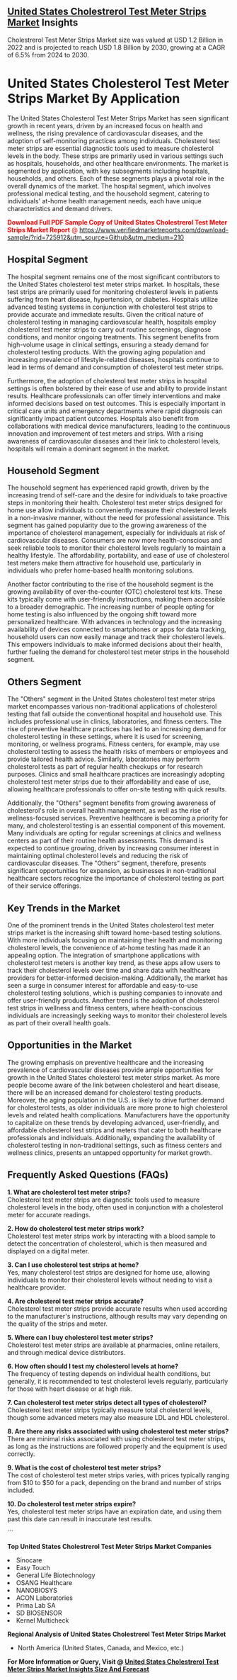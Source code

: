 <h2><a href="https://www.verifiedmarketreports.com/download-sample/?rid=725912&amp;utm_source=Github&amp;utm_medium=210" target="_blank">United States Cholestrerol Test Meter Strips Market</a> Insights</h2><p>Cholestrerol Test Meter Strips Market size was valued at USD 1.2 Billion in 2022 and is projected to reach USD 1.8 Billion by 2030, growing at a CAGR of 6.5% from 2024 to 2030.</p><p><h1>United States Cholesterol Test Meter Strips Market By Application</h1><p>The United States Cholesterol Test Meter Strips Market has seen significant growth in recent years, driven by an increased focus on health and wellness, the rising prevalence of cardiovascular diseases, and the adoption of self-monitoring practices among individuals. Cholesterol test meter strips are essential diagnostic tools used to measure cholesterol levels in the body. These strips are primarily used in various settings such as hospitals, households, and other healthcare environments. The market is segmented by application, with key subsegments including hospitals, households, and others. Each of these segments plays a pivotal role in the overall dynamics of the market. The hospital segment, which involves professional medical testing, and the household segment, catering to individuals' at-home health management needs, each have unique characteristics and demand drivers. <p><span class=""><span style="color: #ff0000;"><strong>Download Full PDF Sample Copy of United States Cholestrerol Test Meter Strips Market Report</strong> @ </span><a href="https://www.verifiedmarketreports.com/download-sample/?rid=725912&amp;utm_source=Github&amp;utm_medium=210" target="_blank">https://www.verifiedmarketreports.com/download-sample/?rid=725912&amp;utm_source=Github&amp;utm_medium=210</a></span></p></p><h2>Hospital Segment</h2><p>The hospital segment remains one of the most significant contributors to the United States cholesterol test meter strips market. In hospitals, these test strips are primarily used for monitoring cholesterol levels in patients suffering from heart disease, hypertension, or diabetes. Hospitals utilize advanced testing systems in conjunction with cholesterol test strips to provide accurate and immediate results. Given the critical nature of cholesterol testing in managing cardiovascular health, hospitals employ cholesterol test meter strips to carry out routine screenings, diagnose conditions, and monitor ongoing treatments. This segment benefits from high-volume usage in clinical settings, ensuring a steady demand for cholesterol testing products. With the growing aging population and increasing prevalence of lifestyle-related diseases, hospitals continue to lead in terms of demand and consumption of cholesterol test meter strips.<p>Furthermore, the adoption of cholesterol test meter strips in hospital settings is often bolstered by their ease of use and ability to provide instant results. Healthcare professionals can offer timely interventions and make informed decisions based on test outcomes. This is especially important in critical care units and emergency departments where rapid diagnosis can significantly impact patient outcomes. Hospitals also benefit from collaborations with medical device manufacturers, leading to the continuous innovation and improvement of test meters and strips. With a rising awareness of cardiovascular diseases and their link to cholesterol levels, hospitals will remain a dominant segment in the market.</p><h2>Household Segment</h2><p>The household segment has experienced rapid growth, driven by the increasing trend of self-care and the desire for individuals to take proactive steps in monitoring their health. Cholesterol test meter strips designed for home use allow individuals to conveniently measure their cholesterol levels in a non-invasive manner, without the need for professional assistance. This segment has gained popularity due to the growing awareness of the importance of cholesterol management, especially for individuals at risk of cardiovascular diseases. Consumers are now more health-conscious and seek reliable tools to monitor their cholesterol levels regularly to maintain a healthy lifestyle. The affordability, portability, and ease of use of cholesterol test meters make them attractive for household use, particularly in individuals who prefer home-based health monitoring solutions.<p>Another factor contributing to the rise of the household segment is the growing availability of over-the-counter (OTC) cholesterol test kits. These kits typically come with user-friendly instructions, making them accessible to a broader demographic. The increasing number of people opting for home testing is also influenced by the ongoing shift toward more personalized healthcare. With advances in technology and the increasing availability of devices connected to smartphones or apps for data tracking, household users can now easily manage and track their cholesterol levels. This empowers individuals to make informed decisions about their health, further fueling the demand for cholesterol test meter strips in the household segment.</p><h2>Others Segment</h2><p>The "Others" segment in the United States cholesterol test meter strips market encompasses various non-traditional applications of cholesterol testing that fall outside the conventional hospital and household use. This includes professional use in clinics, laboratories, and fitness centers. The rise of preventive healthcare practices has led to an increasing demand for cholesterol testing in these settings, where it is used for screening, monitoring, or wellness programs. Fitness centers, for example, may use cholesterol testing to assess the health risks of members or employees and provide tailored health advice. Similarly, laboratories may perform cholesterol tests as part of regular health checkups or for research purposes. Clinics and small healthcare practices are increasingly adopting cholesterol test meter strips due to their affordability and ease of use, allowing healthcare professionals to offer on-site testing with quick results.<p>Additionally, the "Others" segment benefits from growing awareness of cholesterol's role in overall health management, as well as the rise of wellness-focused services. Preventive healthcare is becoming a priority for many, and cholesterol testing is an essential component of this movement. Many individuals are opting for regular screenings at clinics and wellness centers as part of their routine health assessments. This demand is expected to continue growing, driven by increasing consumer interest in maintaining optimal cholesterol levels and reducing the risk of cardiovascular diseases. The "Others" segment, therefore, presents significant opportunities for expansion, as businesses in non-traditional healthcare sectors recognize the importance of cholesterol testing as part of their service offerings.</p><h2>Key Trends in the Market</h2><p>One of the prominent trends in the United States cholesterol test meter strips market is the increasing shift toward home-based testing solutions. With more individuals focusing on maintaining their health and monitoring cholesterol levels, the convenience of at-home testing has made it an appealing option. The integration of smartphone applications with cholesterol test meters is another key trend, as these apps allow users to track their cholesterol levels over time and share data with healthcare providers for better-informed decision-making. Additionally, the market has seen a surge in consumer interest for affordable and easy-to-use cholesterol testing solutions, which is pushing companies to innovate and offer user-friendly products. Another trend is the adoption of cholesterol test strips in wellness and fitness centers, where health-conscious individuals are increasingly seeking ways to monitor their cholesterol levels as part of their overall health goals.</p><h2>Opportunities in the Market</h2><p>The growing emphasis on preventive healthcare and the increasing prevalence of cardiovascular diseases provide ample opportunities for growth in the United States cholesterol test meter strips market. As more people become aware of the link between cholesterol and heart disease, there will be an increased demand for cholesterol testing products. Moreover, the aging population in the U.S. is likely to drive further demand for cholesterol tests, as older individuals are more prone to high cholesterol levels and related health complications. Manufacturers have the opportunity to capitalize on these trends by developing advanced, user-friendly, and affordable cholesterol test strips and meters that cater to both healthcare professionals and individuals. Additionally, expanding the availability of cholesterol testing in non-traditional settings, such as fitness centers and wellness clinics, presents an untapped opportunity for market growth.</p><h2>Frequently Asked Questions (FAQs)</h2><p><strong>1. What are cholesterol test meter strips?</strong><br>Cholesterol test meter strips are diagnostic tools used to measure cholesterol levels in the body, often used in conjunction with a cholesterol meter for accurate readings.</p><p><strong>2. How do cholesterol test meter strips work?</strong><br>Cholesterol test meter strips work by interacting with a blood sample to detect the concentration of cholesterol, which is then measured and displayed on a digital meter.</p><p><strong>3. Can I use cholesterol test strips at home?</strong><br>Yes, many cholesterol test strips are designed for home use, allowing individuals to monitor their cholesterol levels without needing to visit a healthcare provider.</p><p><strong>4. Are cholesterol test meter strips accurate?</strong><br>Cholesterol test meter strips provide accurate results when used according to the manufacturer's instructions, although results may vary depending on the quality of the strips and meter.</p><p><strong>5. Where can I buy cholesterol test meter strips?</strong><br>Cholesterol test meter strips are available at pharmacies, online retailers, and through medical device distributors.</p><p><strong>6. How often should I test my cholesterol levels at home?</strong><br>The frequency of testing depends on individual health conditions, but generally, it is recommended to test cholesterol levels regularly, particularly for those with heart disease or at high risk.</p><p><strong>7. Can cholesterol test meter strips detect all types of cholesterol?</strong><br>Cholesterol test meter strips typically measure total cholesterol levels, though some advanced meters may also measure LDL and HDL cholesterol.</p><p><strong>8. Are there any risks associated with using cholesterol test meter strips?</strong><br>There are minimal risks associated with using cholesterol test meter strips, as long as the instructions are followed properly and the equipment is used correctly.</p><p><strong>9. What is the cost of cholesterol test meter strips?</strong><br>The cost of cholesterol test meter strips varies, with prices typically ranging from $10 to $50 for a pack, depending on the brand and number of strips included.</p><p><strong>10. Do cholesterol test meter strips expire?</strong><br>Yes, cholesterol test meter strips have an expiration date, and using them past this date can result in inaccurate test results.</p>```</p><p><strong>Top United States Cholestrerol Test Meter Strips Market Companies</strong></p><div data-test-id=""><p><li>Sinocare</li><li> Easy Touch</li><li> General Life Biotechnology</li><li> OSANG Healthcare</li><li> NANOBIOSYS</li><li> ACON Laboratories</li><li> Prima Lab SA</li><li> SD BIOSENSOR</li><li> Kernel Multicheck</li></p><div><strong>Regional Analysis of&nbsp;United States Cholestrerol Test Meter Strips Market</strong></div><ul><li dir="ltr"><p dir="ltr">North America&nbsp;(United States, Canada, and Mexico, etc.)</p></li></ul><p><strong>For More Information or Query, Visit @&nbsp;</strong><strong><a href="https://www.verifiedmarketreports.com/product/cholestrerol-test-meter-strips-market/?utm_source=Github&amp;utm_medium=210" target="_blank">United States Cholestrerol Test Meter Strips Market Insights Size And Forecast</a></strong></p></div>
